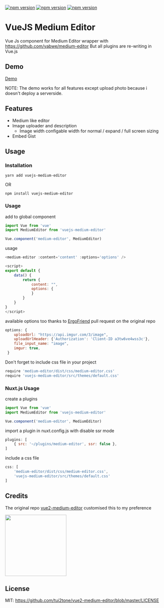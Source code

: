 [![npm version](https://badge.fury.io/js/vuejs-medium-editor.svg)](https://badge.fury.io/js/vuejs-medium-editor)  [![npm version](https://badgen.net/npm/dt/vuejs-medium-editor)](https://badgen.net/npm/dt/vuejs-medium-editor) [![npm version](https://badgen.net/npm/license/lodash)](https://badgen.net/npm/license/lodash)
# VueJS Medium Editor

Vue Js component for Medium Editor wrapper with https://github.com/yabwe/medium-editor
But all plugins are re-writing in Vue.js

## Demo
[Demo](https://manuelgeek.github.io/vuejs-medium-editor/)

NOTE: The demo works for all features except upload photo because i doesn't deploy a serverside.

## Features
- Medium like editor
- Image uploader and description
    - Image width configable width for normal / expand / full screen sizing
- Embed Gist

## Usage

### Installation

```
yarn add vuejs-medium-editor
```
OR 

```
npm install vuejs-medium-editor
```

### Usage

add to global component

```js
import Vue from 'vue'
import MediumEditor from 'vuejs-medium-editor'

Vue.component('medium-editor', MediumEditor)
```

usage

```js
<medium-editor :content='content' :options='options' />

<script>
export default {
    data() {
        return {
            content: "",
            options: {
            }
        }
    }
}
</script>
```

available options too thanks to [ErgoFriend](https://github.com/ErgoFriend) pull request on the original repo

```js
options: {
    uploadUrl: "https://api.imgur.com/3/image",
    uploadUrlHeader: {'Authorization': 'Client-ID a3tw6ve4wss3c'},
    file_input_name: "image",
    imgur: true,
 }

```

Don't forget to include css file in your project
```js
require 'medium-editor/dist/css/medium-editor.css'
require 'vuejs-medium-editor/src/themes/default.css'
```

### Nuxt.js Usage

create a plugins

```js
import Vue from 'vue'
import MediumEditor from 'vuejs-medium-editor'

Vue.component('medium-editor', MediumEditor)
```

import a plugin in nuxt.config.js with disable ssr mode

```js
plugins: [
    { src: '~/plugins/medium-editor', ssr: false },
]
```

include a css file
```js
css: [
    'medium-editor/dist/css/medium-editor.css',
    'vuejs-medium-editor/src/themes/default.css'
]
```

## Credits

The original repo [vue2-medium-editor](https://github.com/tui2tone/vue2-medium-editor)
customised this to my preference

[<img width=200 src="https://appslab.co.ke/assets/img/logo.png">](https://appslab.co.ke) 

## License

MIT: https://github.com/tui2tone/vue2-medium-editor/blob/master/LICENSE